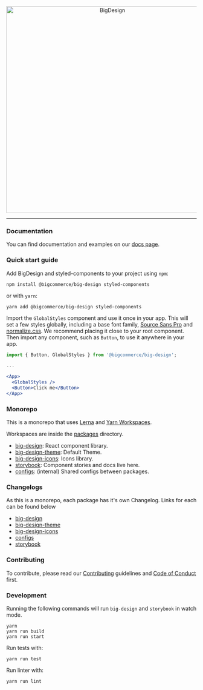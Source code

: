 <div align="center">
  <a href="https://bigcommerce.design/bigdesign">
    <img alt="BigDesign" src="https://bigcommerce.github.io/big-design/logo.svg" width="546">
  </a>
</div>

---

### Documentation

You can find documentation and examples on our [docs page](https://bigcommerce.github.io/big-design).

### Quick start guide

Add BigDesign and styled-components to your project using `npm`:

```
npm install @bigcommerce/big-design styled-components
```

or with `yarn`:

```
yarn add @bigcommerce/big-design styled-components
```

Import the `GlobalStyles` component and use it once in your app. This will set a few styles globally,
including a base font family, [Source Sans Pro](https://fonts.google.com/specimen/Source+Sans+Pro) and [normalize.css](https://github.com/necolas/normalize.css/). We recommend placing it close to your root component.
Then import any component, such as `Button`, to use it anywhere in your app.

```jsx
import { Button, GlobalStyles } from '@bigcommerce/big-design';

...

<App>
  <GlobalStyles />
  <Button>Click me</Button>
</App>
```

### Monorepo

This is a monorepo that uses [Lerna](https://lernajs.io) and [Yarn Workspaces](https://yarnpkg.com/lang/en/docs/workspaces/).

Workspaces are inside the [packages](https://github.com/bigcommerce/big-design/blob/master/packages) directory.

- [big-design](https://github.com/bigcommerce/big-design/blob/master/packages/big-design): React component library.
- [big-design-theme](https://github.com/bigcommerce/big-design/blob/master/packages/big-design-theme): Default Theme.
- [big-design-icons](https://github.com/bigcommerce/big-design/blob/master/packages/big-design-icons): Icons library.
- [storybook](https://github.com/bigcommerce/big-design/blob/master/packages/storybook): Component stories and docs live here.
- [configs](https://github.com/bigcommerce/big-design/blob/master/packages/configs): (internal) Shared configs between packages.

### Changelogs

As this is a monorepo, each package has it's own Changelog. Links for each can be found below

- [big-design](https://github.com/bigcommerce/big-design/blob/master/packages/big-design/CHANGELOG.md)
- [big-design-theme](https://github.com/bigcommerce/big-design/blob/master/packages/big-design-theme/CHANGELOG.md)
- [big-design-icons](https://github.com/bigcommerce/big-design/blob/master/packages/big-design-icons/CHANGELOG.md)
- [configs](https://github.com/bigcommerce/big-design/tree/master/packages/configs)
- [storybook](https://github.com/bigcommerce/big-design/blob/master/packages/storybook/CHANGELOG.md)

### Contributing

To contribute, please read our [Contributing](https://github.com/bigcommerce/big-design/blob/master/CONTRIBUTING.md) guidelines
and [Code of Conduct](https://github.com/bigcommerce/big-design/blob/master/CODE_OF_CONDUCT.md) first.

### Development

Running the following commands will run `big-design` and `storybook` in watch mode.

```
yarn
yarn run build
yarn run start
```

Run tests with:

```
yarn run test
```

Run linter with:

```
yarn run lint
```
